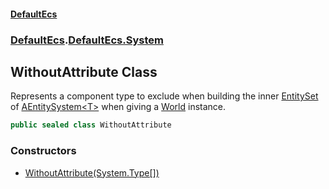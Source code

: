 #### [DefaultEcs](./index.md 'index')
### [DefaultEcs](./index.md 'index').[DefaultEcs.System](./DefaultEcs-System.md 'DefaultEcs.System')
## WithoutAttribute Class
Represents a component type to exclude when building the inner [EntitySet](./DefaultEcs-EntitySet.md 'DefaultEcs.EntitySet') of [AEntitySystem&lt;T&gt;](./DefaultEcs-System-AEntitySystem-T-.md 'DefaultEcs.System.AEntitySystem&lt;T&gt;') when giving a [World](./DefaultEcs-World.md 'DefaultEcs.World') instance.  
```C#
public sealed class WithoutAttribute
```
### Constructors
- [WithoutAttribute(System.Type[])](./DefaultEcs-System-WithoutAttribute-WithoutAttribute(System-Type--).md 'DefaultEcs.System.WithoutAttribute.WithoutAttribute(System.Type[])')

